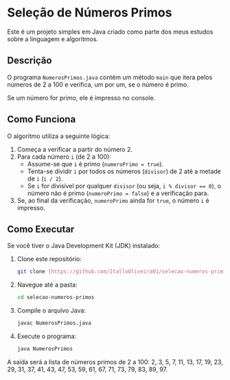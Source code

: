 # Seleção de Números Primos

Este é um projeto simples em Java criado como parte dos meus estudos sobre a linguagem e algoritmos.

## Descrição

O programa `NumerosPrimos.java` contém um método `main` que itera pelos números de 2 a 100 e verifica, um por um, se o número é primo.

Se um número for primo, ele é impresso no console.

## Como Funciona

O algoritmo utiliza a seguinte lógica:
1.  Começa a verificar a partir do número 2.
2.  Para cada número `i` (de 2 a 100):
    * Assume-se que `i` é primo (`numeroPrimo = true`).
    * Tenta-se dividir `i` por todos os números (`divisor`) de 2 até a metade de `i` (`i / 2`).
    * Se `i` for divisível por qualquer `divisor` (ou seja, `i % divisor == 0`), o número não é primo (`numeroPrimo = false`) e a verificação para.
3.  Se, ao final da verificação, `numeroPrimo` ainda for `true`, o número `i` é impresso.

## Como Executar

Se você tiver o Java Development Kit (JDK) instalado:

1.  Clone este repositório:
    ```bash
    git clone [https://github.com/ItalloOliveira01/selecao-numeros-primos.git](https://github.com/ItalloOliveira01/selecao-numeros-primos.git)
    ```
2.  Navegue até a pasta:
    ```bash
    cd selecao-numeros-primos
    ```
3.  Compile o arquivo Java:
    ```bash
    javac NumerosPrimos.java
    ```
4.  Execute o programa:
    ```bash
    java NumerosPrimos
    ```

A saída será a lista de números primos de 2 a 100:
2, 3, 5, 7, 11, 13, 17, 19, 23, 29, 31, 37, 41, 43, 47, 53, 59, 61, 67, 71, 73, 79, 83, 89, 97.